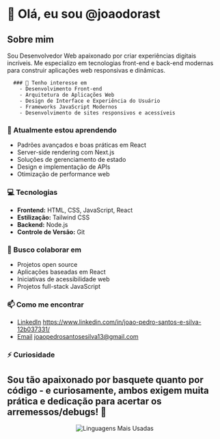 # 👋 Olá, eu sou @joaodorast

## Sobre mim
Sou Desenvolvedor Web apaixonado por criar experiências digitais incríveis. Me especializo em tecnologias front-end e back-end modernas para construir aplicações web responsivas e dinâmicas.

      ### 👀 Tenho interesse em
        - Desenvolvimento Front-end
        - Arquitetura de Aplicações Web
        - Design de Interface e Experiência do Usuário
        - Frameworks JavaScript Modernos
        - Desenvolvimento de sites responsivos e acessíveis

### 🌱 Atualmente estou aprendendo
- Padrões avançados e boas práticas em React
- Server-side rendering com Next.js
- Soluções de gerenciamento de estado
- Design e implementação de APIs
- Otimização de performance web

### 💻 Tecnologias
- **Frontend:** HTML, CSS, JavaScript, React
- **Estilização:** Tailwind CSS
- **Backend:** Node.js
- **Controle de Versão:** Git

### 💞️ Busco colaborar em
- Projetos open source
- Aplicações baseadas em React
- Iniciativas de acessibilidade web
- Projetos full-stack JavaScript

### 📫 Como me encontrar
- [LinkedIn](#) https://www.linkedin.com/in/joao-pedro-santos-e-silva-12b037331/
- [Email](#) joaopedrosantosesilva13@gmail.com

 

### ⚡ Curiosidade
Sou tão apaixonado por basquete quanto por código - e curiosamente, ambos exigem muita prática e dedicação para acertar os arremessos/debugs! 🏀
---

<div align="center">
  <img src="https://github-readme-stats.vercel.app/api/top-langs/?username=joaodorast&layout=compact&theme=dark" alt="Linguagens Mais Usadas" />
</div>
